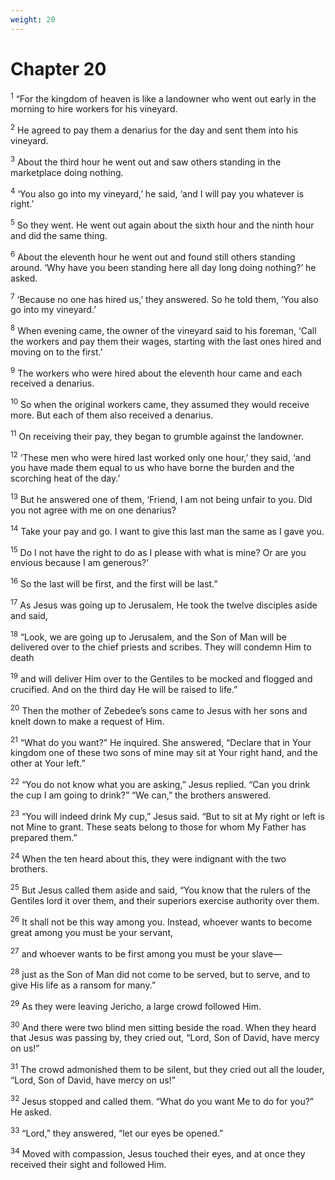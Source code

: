 ```yaml
---
weight: 20
---
```


# Chapter 20

<sup>1</sup> “For the kingdom of heaven is like a landowner who went out early in the morning to hire workers for his vineyard. 

<sup>2</sup> He agreed to pay them a denarius for the day and sent them into his vineyard. 

<sup>3</sup> About the third hour he went out and saw others standing in the marketplace doing nothing. 

<sup>4</sup> ‘You also go into my vineyard,’ he said, ‘and I will pay you whatever is right.’ 

<sup>5</sup> So they went. He went out again about the sixth hour and the ninth hour and did the same thing. 

<sup>6</sup> About the eleventh hour he went out and found still others standing around. ‘Why have you been standing here all day long doing nothing?’ he asked. 

<sup>7</sup> ‘Because no one has hired us,’ they answered. So he told them, ‘You also go into my vineyard.’ 

<sup>8</sup> When evening came, the owner of the vineyard said to his foreman, ‘Call the workers and pay them their wages, starting with the last ones hired and moving on to the first.’ 

<sup>9</sup> The workers who were hired about the eleventh hour came and each received a denarius. 

<sup>10</sup> So when the original workers came, they assumed they would receive more. But each of them also received a denarius. 

<sup>11</sup> On receiving their pay, they began to grumble against the landowner. 

<sup>12</sup> ‘These men who were hired last worked only one hour,’ they said, ‘and you have made them equal to us who have borne the burden and the scorching heat of the day.’ 

<sup>13</sup> But he answered one of them, ‘Friend, I am not being unfair to you. Did you not agree with me on one denarius? 

<sup>14</sup> Take your pay and go. I want to give this last man the same as I gave you. 

<sup>15</sup> Do I not have the right to do as I please with what is mine? Or are you envious because I am generous?’ 

<sup>16</sup> So the last will be first, and the first will be last.” 

<sup>17</sup> As Jesus was going up to Jerusalem, He took the twelve disciples aside and said, 

<sup>18</sup> “Look, we are going up to Jerusalem, and the Son of Man will be delivered over to the chief priests and scribes. They will condemn Him to death 

<sup>19</sup> and will deliver Him over to the Gentiles to be mocked and flogged and crucified. And on the third day He will be raised to life.” 

<sup>20</sup> Then the mother of Zebedee’s sons came to Jesus with her sons and knelt down to make a request of Him. 

<sup>21</sup> “What do you want?” He inquired. She answered, “Declare that in Your kingdom one of these two sons of mine may sit at Your right hand, and the other at Your left.” 

<sup>22</sup> “You do not know what you are asking,” Jesus replied. “Can you drink the cup I am going to drink?” “We can,” the brothers answered. 

<sup>23</sup> “You will indeed drink My cup,” Jesus said. “But to sit at My right or left is not Mine to grant. These seats belong to those for whom My Father has prepared them.” 

<sup>24</sup> When the ten heard about this, they were indignant with the two brothers. 

<sup>25</sup> But Jesus called them aside and said, “You know that the rulers of the Gentiles lord it over them, and their superiors exercise authority over them. 

<sup>26</sup> It shall not be this way among you. Instead, whoever wants to become great among you must be your servant, 

<sup>27</sup> and whoever wants to be first among you must be your slave— 

<sup>28</sup> just as the Son of Man did not come to be served, but to serve, and to give His life as a ransom for many.” 

<sup>29</sup> As they were leaving Jericho, a large crowd followed Him. 

<sup>30</sup> And there were two blind men sitting beside the road. When they heard that Jesus was passing by, they cried out, “Lord, Son of David, have mercy on us!” 

<sup>31</sup> The crowd admonished them to be silent, but they cried out all the louder, “Lord, Son of David, have mercy on us!” 

<sup>32</sup> Jesus stopped and called them. “What do you want Me to do for you?” He asked. 

<sup>33</sup> “Lord,” they answered, “let our eyes be opened.” 

<sup>34</sup> Moved with compassion, Jesus touched their eyes, and at once they received their sight and followed Him. 


